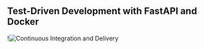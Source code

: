 ## Test-Driven Development with FastAPI and Docker

!![Continuous Integration and Delivery](https://github.com/lek18/fastapi-tdd-docker/workflows/Continuous%20Integration%20and%20Delivery/badge.svg?branch=main)
